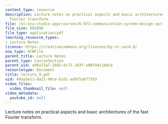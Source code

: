 ```yaml
---
content_type: resource
description: Lecture notes on practical aspects and basic architectures of the fast
  Fourier transform.
file: /ol-ocw-studio-app/courses/6-973-communication-system-design-spring-2006/49aa5e11da2190ceb1dcadbf5abf7393_lecture_9.pdf
file_size: 681698
file_type: application/pdf
learning_resource_types:
- Lecture Notes
license: https://creativecommons.org/licenses/by-nc-sa/4.0/
ocw_type: OCWFile
parent_title: Lecture Notes
parent_type: CourseSection
parent_uid: a96a72a7-2b02-6c71-2d3f-e80f44c1b0cb
resourcetype: Document
title: lecture_9.pdf
uid: 49aa5e11-da21-90ce-b1dc-adbf5abf7393
video_files:
  video_thumbnail_file: null
video_metadata:
  youtube_id: null
---
```

Lecture notes on practical aspects and basic architectures of the fast Fourier transform.